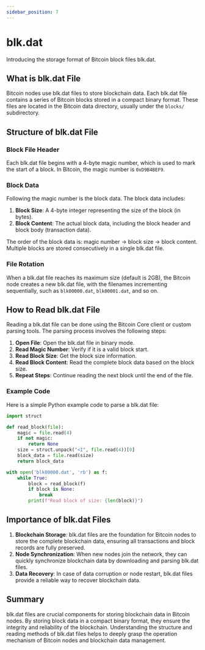 ```yaml
---
sidebar_position: 7
---
```


# blk.dat

Introducing the storage format of Bitcoin block files blk.dat.

## What is blk.dat File

Bitcoin nodes use blk.dat files to store blockchain data. Each blk.dat file contains a series of Bitcoin blocks stored
in a compact binary format. These files are located in the Bitcoin data directory, usually under the `blocks/`
subdirectory.

## Structure of blk.dat File

### Block File Header

Each blk.dat file begins with a 4-byte magic number, which is used to mark the start of a block. In Bitcoin, the magic
number is `0xD9B4BEF9`.

### Block Data

Following the magic number is the block data. The block data includes:

1. **Block Size**: A 4-byte integer representing the size of the block (in bytes).
2. **Block Content**: The actual block data, including the block header and block body (transaction data).

The order of the block data is: magic number -> block size -> block content. Multiple blocks are stored consecutively in
a single blk.dat file.

### File Rotation

When a blk.dat file reaches its maximum size (default is 2GB), the Bitcoin node creates a new blk.dat file, with the
filenames incrementing sequentially, such as `blk00000.dat`, `blk00001.dat`, and so on.

## How to Read blk.dat File

Reading a blk.dat file can be done using the Bitcoin Core client or custom parsing tools. The parsing process involves
the following steps:

1. **Open File**: Open the blk.dat file in binary mode.
2. **Read Magic Number**: Verify if it is a valid block start.
3. **Read Block Size**: Get the block size information.
4. **Read Block Content**: Read the complete block data based on the block size.
5. **Repeat Steps**: Continue reading the next block until the end of the file.

### Example Code

Here is a simple Python example code to parse a blk.dat file:

```python
import struct

def read_block(file):
    magic = file.read(4)
    if not magic:
        return None
    size = struct.unpack("<I", file.read(4))[0]
    block_data = file.read(size)
    return block_data

with open('blk00000.dat', 'rb') as f:
    while True:
        block = read_block(f)
        if block is None:
            break
        print(f"Read block of size: {len(block)}")
```

## Importance of blk.dat Files

1. **Blockchain Storage**: blk.dat files are the foundation for Bitcoin nodes to store the complete blockchain data,
   ensuring all transactions and block records are fully preserved.
2. **Node Synchronization**: When new nodes join the network, they can quickly synchronize blockchain data by
   downloading and parsing blk.dat files.
3. **Data Recovery**: In case of data corruption or node restart, blk.dat files provide a reliable way to recover
   blockchain data.

## Summary

blk.dat files are crucial components for storing blockchain data in Bitcoin nodes. By storing block data in a compact
binary format, they ensure the integrity and reliability of the blockchain. Understanding the structure and reading
methods of blk.dat files helps to deeply grasp the operation mechanism of Bitcoin nodes and blockchain data management.
